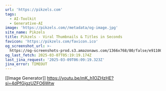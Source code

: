 ```yaml
---
url: 'https://pikzels.com'
tags:
  - AI-Toolkit
  - Generative-AI
image: 'https://pikzels.com//metadata/og-image.jpg'
site_name: Pikzels
title: Pikzels - Viral Thumbnails & Titles in Seconds
favicon: 'https://pikzels.com/favicon.ico'
og_screenshot_url: >-
  https://og-screenshots-prod.s3.amazonaws.com/1366x768/80/false/e9110079df1a5574988a3e5b72499df44180c45b4b6d0050746fc4edf1d641e5.jpeg
og_last_fetch: 2025-03-07T05:19:19.174Z
last_jina_request: '2025-03-09T06:09:19.323Z'
jina_error: TIMEOUT
---
```

[[Image Generator]]
https://youtu.be/mK_h1OZHzHE?si=4dPfGigzUZFO6Wtw
